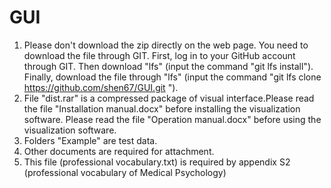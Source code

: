 # GUI
1. Please don't download the zip directly on the web page. You need to download the file through GIT. First, log in to your GitHub account through GIT. Then download "lfs" (input the command "git lfs install"). Finally, download the file through "lfs" (input the command "git lfs clone https://github.com/shen67/GUI.git ").
2. File "dist.rar" is a compressed package of visual interface.Please read the file "Installation manual.docx" before installing the visualization software. Please read the file "Operation manual.docx" before using the visualization software.
3. Folders "Example" are test data. 
4. Other documents are required for attachment.
5. This file (professional vocabulary.txt) is required by appendix S2 (professional vocabulary of Medical Psychology)
